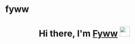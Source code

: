 # fyww


<h1 align="center">Hi there, I'm <a href="https://www.youtube.com/watch?v=dQw4w9WgXcQ&ab_channel=RickAstley" target="_blank">Fyww</a> 
<img src="https://github.com/blackcater/blackcater/raw/main/images/Hi.gif" height="32"/></h1>
